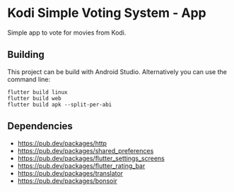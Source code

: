 # Kodi Simple Voting System - App

Simple app to vote for movies from Kodi. 

## Building

This project can be build with Android Studio. Alternatively you can use the
command line:

    flutter build linux
    flutter build web
    flutter build apk --split-per-abi

## Dependencies

* https://pub.dev/packages/http
* https://pub.dev/packages/shared_preferences
* https://pub.dev/packages/flutter_settings_screens
* https://pub.dev/packages/flutter_rating_bar
* https://pub.dev/packages/translator
* https://pub.dev/packages/bonsoir
